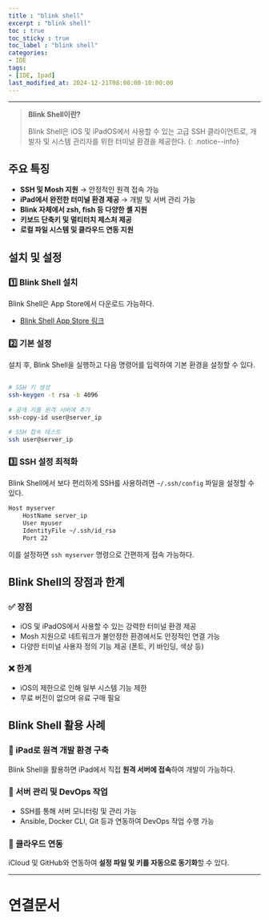 ```yaml
---
title : "blink shell"
excerpt : "blink shell"
toc : true
toc_sticky : true
toc_label : "blink shell"
categories:
- IDE
tags:
- [IDE, Ipad]
last_modified_at: 2024-12-21T08:00:00-10:00:00
---
```

  
---
  
> **Blink Shell이란?**  
>
> Blink Shell은 iOS 및 iPadOS에서 사용할 수 있는 고급 SSH 클라이언트로, 개발자 및 시스템 관리자를 위한 터미널 환경을 제공한다. 
{: .notice--info}  
  
## 주요 특징
- **SSH 및 Mosh 지원** → 안정적인 원격 접속 가능
- **iPad에서 완전한 터미널 환경 제공** → 개발 및 서버 관리 가능
- **Blink 자체에서 zsh, fish 등 다양한 셸 지원**  
- **키보드 단축키 및 멀티터치 제스처 제공**  
- **로컬 파일 시스템 및 클라우드 연동 지원**
  
## 설치 및 설정
  
### 1️⃣ Blink Shell 설치
 Blink Shell은 App Store에서 다운로드 가능하다.

- [Blink Shell App Store 링크](https://apps.apple.com/us/app/blink-shell-mosh-ssh-client/id1156707581)
  
### 2️⃣ 기본 설정
 설치 후, Blink Shell을 실행하고 다음 명령어를 입력하여 기본 환경을 설정할 수 있다.
  
```sh
  
# SSH 키 생성
ssh-keygen -t rsa -b 4096
  
# 공개 키를 원격 서버에 추가
ssh-copy-id user@server_ip
  
# SSH 접속 테스트
ssh user@server_ip
```
  
### 3️⃣ SSH 설정 최적화
 Blink Shell에서 보다 편리하게 SSH를 사용하려면 `~/.ssh/config` 파일을 설정할 수 있다.
  
```sh
Host myserver
    HostName server_ip
    User myuser
    IdentityFile ~/.ssh/id_rsa
    Port 22
```

 이를 설정하면 `ssh myserver` 명령으로 간편하게 접속 가능하다.
  
## Blink Shell의 장점과 한계
  
### ✅ 장점
- iOS 및 iPadOS에서 사용할 수 있는 강력한 터미널 환경 제공
- Mosh 지원으로 네트워크가 불안정한 환경에서도 안정적인 연결 가능
- 다양한 터미널 사용자 정의 기능 제공 (폰트, 키 바인딩, 색상 등)
  
### ❌ 한계
- iOS의 제한으로 인해 일부 시스템 기능 제한
- 무료 버전이 없으며 유료 구매 필요
  
## Blink Shell 활용 사례
  
### 🔹 iPad로 원격 개발 환경 구축
 Blink Shell을 활용하면 iPad에서 직접 **원격 서버에 접속**하여 개발이 가능하다.
  
### 🔹 서버 관리 및 DevOps 작업
- SSH를 통해 서버 모니터링 및 관리 가능
- Ansible, Docker CLI, Git 등과 연동하여 DevOps 작업 수행 가능
  
### 🔹 클라우드 연동
 iCloud 및 GitHub와 연동하여 **설정 파일 및 키를 자동으로 동기화**할 수 있다.

---
  
# 연결문서
